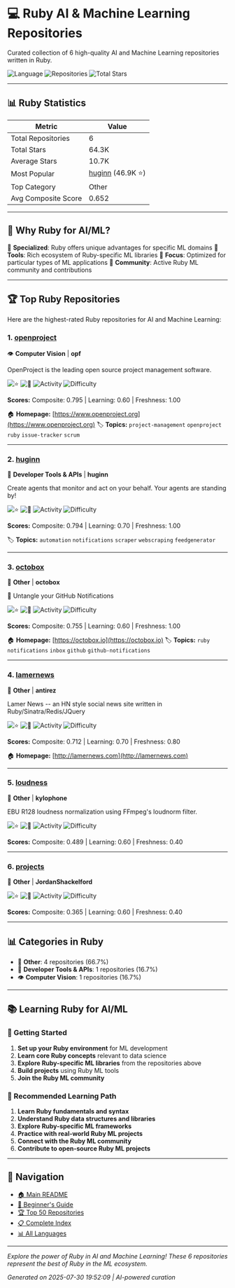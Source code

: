 # 💻 Ruby AI & Machine Learning Repositories

Curated collection of 6 high-quality AI and Machine Learning repositories written in Ruby.

![Language](https://img.shields.io/badge/Language-Ruby-blue) ![Repositories](https://img.shields.io/badge/Repositories-6-green) ![Total Stars](https://img.shields.io/badge/Total%20Stars-64.3K-yellow)

---

## 📊 Ruby Statistics

| Metric | Value |
|--------|--------|
| Total Repositories | 6 |
| Total Stars | 64.3K |
| Average Stars | 10.7K |
| Most Popular | [huginn](https://github.com/huginn/huginn) (46.9K ⭐) |
| Top Category | Other |
| Avg Composite Score | 0.652 |

---

## 🎯 Why Ruby for AI/ML?

💼 **Specialized**: Ruby offers unique advantages for specific ML domains
🔧 **Tools**: Rich ecosystem of Ruby-specific ML libraries
🎯 **Focus**: Optimized for particular types of ML applications
🌟 **Community**: Active Ruby ML community and contributions

---

## 🏆 Top Ruby Repositories

Here are the highest-rated Ruby repositories for AI and Machine Learning:

### 1. [openproject](https://github.com/opf/openproject)

👁️ **Computer Vision** | **opf**

OpenProject is the leading open source project management software.

![⭐](https://img.shields.io/badge/%E2%AD%90-11.6K-yellow) ![🍴](https://img.shields.io/badge/%F0%9F%8D%B4-2.7K-blue) ![Activity](https://img.shields.io/badge/Activity-Very%20Active-brightgreen) ![Difficulty](https://img.shields.io/badge/Difficulty-Advanced-red)

**Scores:** Composite: 0.795 | Learning: 0.60 | Freshness: 1.00

🏠 **Homepage:** [https://www.openproject.org](https://www.openproject.org)
🏷️ **Topics:** `project-management` `openproject` `ruby` `issue-tracker` `scrum`

---

### 2. [huginn](https://github.com/huginn/huginn)

🔧 **Developer Tools & APIs** | **huginn**

Create agents that monitor and act on your behalf.  Your agents are standing by!

![⭐](https://img.shields.io/badge/%E2%AD%90-46.9K-yellow) ![🍴](https://img.shields.io/badge/%F0%9F%8D%B4-4.0K-blue) ![Activity](https://img.shields.io/badge/Activity-Very%20Active-brightgreen) ![Difficulty](https://img.shields.io/badge/Difficulty-Intermediate-yellow)

**Scores:** Composite: 0.794 | Learning: 0.70 | Freshness: 1.00

🏷️ **Topics:** `automation` `notifications` `scraper` `webscraping` `feedgenerator`

---

### 3. [octobox](https://github.com/octobox/octobox)

🔧 **Other** | **octobox**

📮 Untangle your GitHub Notifications

![⭐](https://img.shields.io/badge/%E2%AD%90-4.4K-yellow) ![🍴](https://img.shields.io/badge/%F0%9F%8D%B4-346-blue) ![Activity](https://img.shields.io/badge/Activity-Very%20Active-brightgreen) ![Difficulty](https://img.shields.io/badge/Difficulty-Advanced-red)

**Scores:** Composite: 0.755 | Learning: 0.60 | Freshness: 1.00

🏠 **Homepage:** [https://octobox.io](https://octobox.io)
🏷️ **Topics:** `ruby` `notifications` `inbox` `github` `github-notifications`

---

### 4. [lamernews](https://github.com/antirez/lamernews)

🔧 **Other** | **antirez**

Lamer News -- an HN style social news site written in Ruby/Sinatra/Redis/JQuery

![⭐](https://img.shields.io/badge/%E2%AD%90-1.4K-yellow) ![🍴](https://img.shields.io/badge/%F0%9F%8D%B4-200-blue) ![Activity](https://img.shields.io/badge/Activity-Active-green) ![Difficulty](https://img.shields.io/badge/Difficulty-Intermediate-yellow)

**Scores:** Composite: 0.712 | Learning: 0.70 | Freshness: 0.80

🏠 **Homepage:** [http://lamernews.com](http://lamernews.com)

---

### 5. [loudness](https://github.com/kylophone/loudness)

🔧 **Other** | **kylophone**

EBU R128 loudness normalization using FFmpeg's loudnorm filter.

![⭐](https://img.shields.io/badge/%E2%AD%90-18-yellow) ![🍴](https://img.shields.io/badge/%F0%9F%8D%B4-8-blue) ![Activity](https://img.shields.io/badge/Activity-Low-red) ![Difficulty](https://img.shields.io/badge/Difficulty-Advanced-red)

**Scores:** Composite: 0.489 | Learning: 0.60 | Freshness: 0.40


---

### 6. [projects](https://github.com/JordanShackelford/projects)

🔧 **Other** | **JordanShackelford**



![⭐](https://img.shields.io/badge/%E2%AD%90-1-yellow) ![🍴](https://img.shields.io/badge/%F0%9F%8D%B4-0-blue) ![Activity](https://img.shields.io/badge/Activity-Low-red) ![Difficulty](https://img.shields.io/badge/Difficulty-Advanced-red)

**Scores:** Composite: 0.365 | Learning: 0.60 | Freshness: 0.40


---

## 📊 Categories in Ruby

- 🔧 **Other**: 4 repositories (66.7%)
- 🔧 **Developer Tools & APIs**: 1 repositories (16.7%)
- 👁️ **Computer Vision**: 1 repositories (16.7%)

---

## 📚 Learning Ruby for AI/ML

### 🎯 Getting Started
1. **Set up your Ruby environment** for ML development
2. **Learn core Ruby concepts** relevant to data science
3. **Explore Ruby-specific ML libraries** from the repositories above
4. **Build projects** using Ruby ML tools
5. **Join the Ruby ML community**

### 📖 Recommended Learning Path
1. **Learn Ruby fundamentals and syntax**
2. **Understand Ruby data structures and libraries**
3. **Explore Ruby-specific ML frameworks**
4. **Practice with real-world Ruby ML projects**
5. **Connect with the Ruby ML community**
6. **Contribute to open-source Ruby ML projects**

---

## 🧭 Navigation

- [🏠 Main README](../OVERVIEW.md)
- [🔰 Beginner's Guide](../BEGINNER_GUIDE.md)
- [🏆 Top 50 Repositories](../TOP_REPOSITORIES.md)
- [📋 Complete Index](../INDEX.md)
- [📊 All Languages](../OVERVIEW.md#-programming-languages)

---

*Explore the power of Ruby in AI and Machine Learning! These 6 repositories represent the best of Ruby in the ML ecosystem.*

*Generated on 2025-07-30 19:52:09 | AI-powered curation*
